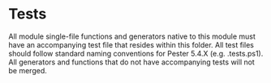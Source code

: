 # Tests

All module single-file functions and generators native to this module must have an accompanying test file that resides within this folder. All test files should follow standard naming conventions for Pester 5.4.X (e.g. <function>.tests.ps1). All generators and functions that do not have accompanying tests will not be merged.